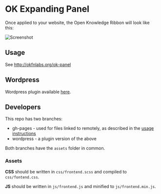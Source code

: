 # OK Expanding Panel

Once applied to your website, the Open Knowledge Ribbon will look like this:

![Screenshot](http://okfnlabs.org/ok-panel/screenshot.png)

## Usage

See http://okfnlabs.org/ok-panel

## Wordpress

Wordpress plugin available [here](https://github.com/okfn/ok-panel/tree/wordpress).

## Developers

This repo has two branches:
 * gh-pages - used for files linked to remotely, as described in the [usage instructions](http://okfnlabs.org/ok-panel/)
 * wordpress - a plugin version of the above

Both branches have the `assets` folder in common.

### Assets

**CSS** should be written in `css/frontend.scss` and compiled to `css/fontend.css`.

**JS** should be written in `js/frontend.js` and minified to `js/frontend.min.js`.
